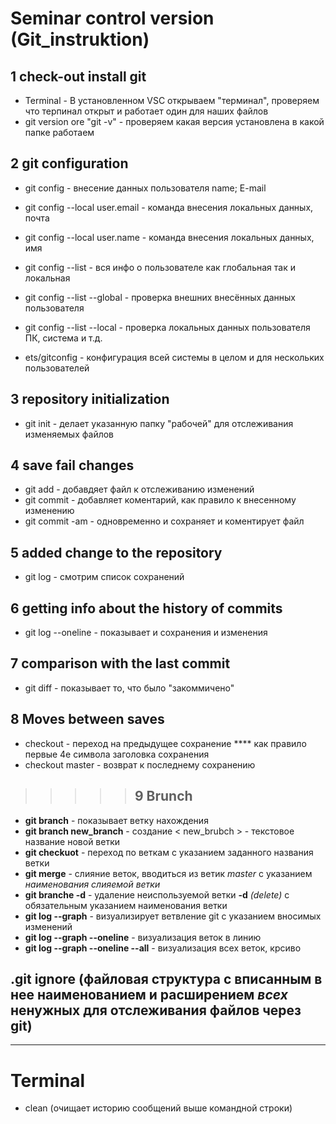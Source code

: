 # Seminar control version (Git_instruktion)

## 1 check-out install git
- Terminal - В установленном VSC открываем "терминал", проверяем что терпинал открыт и работает один для наших файлов
- git version ore "git -v" - проверяем какая версия установлена в какой папке работаем
## 2 git configuration
- git config - внесение данных пользователя name; E-mail
- git config --local user.email - команда внесения локальных данных, почта
- git config --local user.name - команда внесения локальных данных, имя
- git config --list - вся инфо о пользователе как глобальная так и локальная
- git config --list --global - проверка внешних внесённых данных пользователя
- git config --list --local - проверка локальных данных пользователя ПК, система и т.д.

- ets/gitconfig - конфигурация всей системы в целом и для нескольких пользователей

## 3 repository initialization 
- git init - делает указанную папку "рабочей" для отслеживания изменяемых файлов
## 4 save fail changes
- git add - добавдяет файл к отслеживанию изменений
- git commit - добавляет коментарий, как правило к внесенному изменению
- git commit -am - одновременно и сохраняет и коментирует файл
## 5 added change to the repository
- git log - смотрим список сохранений
## 6 getting info about the history of commits
- git log --oneline - показывает и сохранения и изменения
## 7 comparison with the last commit
- git diff - показывает то, что было "закоммичено"
## 8 Moves between saves
- checkout - переход на предыдущее сохранение **** как правило первые 4е символа заголовка сохранения
- checkout master - возврат к последнему сохранению
>>>>>## 9 Brunch
- **git branch** - показывает ветку нахождения
- **git branch new_branch** - создание < new_brubch > - текстовое название новой ветки 
- **git checkuot** - переход по веткам с указанием заданного названия ветки
- **git merge** - слияние веток, вводиться из ветик _master_ с указанием _наименования слияемой ветки_
- **git branche -d** - удаление неиспользуемой ветки **-d** _(delete)_ с обязательным указанием наименования ветки
- **git log --graph** - визуализирует ветвление git c указанием вносимых изменений
- **git log --graph --oneline** - визуализация веток в линию
- **git log --graph --oneline --all** - визуализация всех веток, крсиво

## __.git ignore__ (файловая структура с вписанным в нее наименованием и расширением _всех_ ненужных для отслеживания файлов через **git**)
___________
# Terminal
- clean (очищает историю сообщений выше командной строки) 
